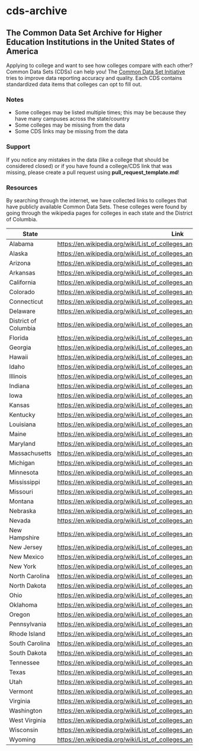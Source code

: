 # cds-archive
## The Common Data Set Archive for Higher Education Institutions in the United States of America

Applying to college and want to see how colleges compare with each other? Common Data Sets (CDSs) can help you! The [Common Data Set Initiative](https://commondataset.org/) tries to improve data reporting accuracy and quality. Each CDS contains standardized data items that colleges can opt to fill out. 

### Notes
- Some colleges may be listed multiple times; this may be because they have many campuses across the state/country
- Some colleges may be missing from the data
- Some CDS links may be missing from the data

### Support

If you notice any mistakes in the data (like a college that should be considered closed) or if you have found a college/CDS link that was missing, please create a pull request using **pull_request_template.md**!

### Resources

By searching through the internet, we have collected links to colleges that have publicly available Common Data Sets. These colleges were found by going through the wikipedia pages for colleges in each state and the District of Columbia.

| State | Link |
| ----- | ---- |
| Alabama	| https://en.wikipedia.org/wiki/List_of_colleges_and_universities_in_Alabama | 
| Alaska	| https://en.wikipedia.org/wiki/List_of_colleges_and_universities_in_Alaska |
| Arizona |	https://en.wikipedia.org/wiki/List_of_colleges_and_universities_in_Arizona |
| Arkansas |	https://en.wikipedia.org/wiki/List_of_colleges_and_universities_in_Arkansas |
| California |	https://en.wikipedia.org/wiki/List_of_colleges_and_universities_in_California |
| Colorado |	https://en.wikipedia.org/wiki/List_of_colleges_and_universities_in_Colorado |
| Connecticut |	https://en.wikipedia.org/wiki/List_of_colleges_and_universities_in_Connecticut|
| Delaware |	https://en.wikipedia.org/wiki/List_of_colleges_and_universities_in_Delaware |
| District of Columbia |	https://en.wikipedia.org/wiki/List_of_colleges_and_universities_in_Washington,_D.C. |
| Florida |	https://en.wikipedia.org/wiki/List_of_colleges_and_universities_in_Florida |
| Georgia |	https://en.wikipedia.org/wiki/List_of_colleges_and_universities_in_Georgia_(U.S._state) |
| Hawaii |	https://en.wikipedia.org/wiki/List_of_colleges_and_universities_in_Hawaii |
| Idaho |	https://en.wikipedia.org/wiki/List_of_colleges_and_universities_in_Idaho |
| Illinois |	https://en.wikipedia.org/wiki/List_of_colleges_and_universities_in_Illinois |
| Indiana |	https://en.wikipedia.org/wiki/List_of_colleges_and_universities_in_Indiana |
| Iowa |	https://en.wikipedia.org/wiki/List_of_colleges_and_universities_in_Iowa |
| Kansas |	https://en.wikipedia.org/wiki/List_of_colleges_and_universities_in_Kansas |
| Kentucky |	https://en.wikipedia.org/wiki/List_of_colleges_and_universities_in_Kentucky |
| Louisiana |	https://en.wikipedia.org/wiki/List_of_colleges_and_universities_in_Louisiana |
| Maine |	https://en.wikipedia.org/wiki/List_of_colleges_and_universities_in_Maine |
| Maryland |	https://en.wikipedia.org/wiki/List_of_colleges_and_universities_in_Maryland |
| Massachusetts |	https://en.wikipedia.org/wiki/List_of_colleges_and_universities_in_Massachusetts |
| Michigan |	https://en.wikipedia.org/wiki/List_of_colleges_and_universities_in_Michigan |
| Minnesota |	https://en.wikipedia.org/wiki/List_of_colleges_and_universities_in_Minnesota |
| Mississippi |	https://en.wikipedia.org/wiki/List_of_colleges_and_universities_in_Mississippi |
| Missouri |	https://en.wikipedia.org/wiki/List_of_colleges_and_universities_in_Missouri |
| Montana |	https://en.wikipedia.org/wiki/List_of_colleges_and_universities_in_Montana |
| Nebraska |	https://en.wikipedia.org/wiki/List_of_colleges_and_universities_in_Nebraska |
| Nevada |	https://en.wikipedia.org/wiki/List_of_colleges_and_universities_in_Nevada |
| New Hampshire |	https://en.wikipedia.org/wiki/List_of_colleges_and_universities_in_New_Hampshire |
| New Jersey |	https://en.wikipedia.org/wiki/List_of_colleges_and_universities_in_New_Jersey |
| New Mexico |	https://en.wikipedia.org/wiki/List_of_colleges_and_universities_in_New_Mexico |
| New York | https://en.wikipedia.org/wiki/List_of_colleges_and_universities_in_New_York_(state) |
| North Carolina |	https://en.wikipedia.org/wiki/List_of_colleges_and_universities_in_North_Carolina |
| North Dakota |	https://en.wikipedia.org/wiki/List_of_colleges_and_universities_in_North_Dakota |
| Ohio |	https://en.wikipedia.org/wiki/List_of_colleges_and_universities_in_Ohio |
| Oklahoma |	https://en.wikipedia.org/wiki/List_of_colleges_and_universities_in_Oklahoma |
| Oregon |	https://en.wikipedia.org/wiki/List_of_colleges_and_universities_in_Oregon |
| Pennsylvania |	https://en.wikipedia.org/wiki/List_of_colleges_and_universities_in_Pennsylvania |
| Rhode Island |	https://en.wikipedia.org/wiki/List_of_colleges_and_universities_in_Rhode_Island |
| South Carolina |	https://en.wikipedia.org/wiki/List_of_colleges_and_universities_in_South_Carolina |
| South Dakota |	https://en.wikipedia.org/wiki/List_of_colleges_and_universities_in_South_Dakota |
| Tennessee |	https://en.wikipedia.org/wiki/List_of_colleges_and_universities_in_Tennessee |
| Texas |	https://en.wikipedia.org/wiki/List_of_colleges_and_universities_in_Texas |
| Utah |	https://en.wikipedia.org/wiki/List_of_colleges_and_universities_in_Utah |
| Vermont |	https://en.wikipedia.org/wiki/List_of_colleges_and_universities_in_Vermont |
| Virginia |	https://en.wikipedia.org/wiki/List_of_colleges_and_universities_in_Virginia |
| Washington |	https://en.wikipedia.org/wiki/List_of_colleges_and_universities_in_Washington_(state) |
| West Virginia |	https://en.wikipedia.org/wiki/List_of_colleges_and_universities_in_West_Virginia |
| Wisconsin |	https://en.wikipedia.org/wiki/List_of_colleges_and_universities_in_Wisconsin |
| Wyoming |	https://en.wikipedia.org/wiki/List_of_colleges_and_universities_in_Wyoming |
